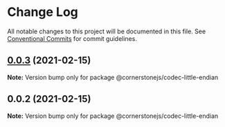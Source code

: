 # Change Log

All notable changes to this project will be documented in this file.
See [Conventional Commits](https://conventionalcommits.org) for commit guidelines.

## [0.0.3](https://github.com/PrecisionMetrics/codecs/compare/@cornerstonejs/codec-little-endian@0.0.2...@cornerstonejs/codec-little-endian@0.0.3) (2021-02-15)

**Note:** Version bump only for package @cornerstonejs/codec-little-endian





## 0.0.2 (2021-02-15)

**Note:** Version bump only for package @cornerstonejs/codec-little-endian
